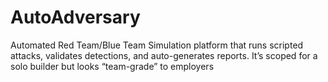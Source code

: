 # AutoAdversary
Automated Red Team/Blue Team Simulation platform that runs scripted attacks, validates detections, and auto-generates reports. It’s scoped for a solo builder but looks “team-grade” to employers
